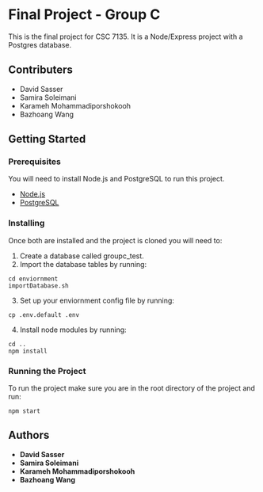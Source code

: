 # Final Project - Group C 

This is the final project for CSC 7135. It is a Node/Express project with a Postgres database.

## Contributers
* David Sasser
* Samira Soleimani
* Karameh Mohammadiporshokooh
* Bazhoang Wang

## Getting Started

### Prerequisites

You will need to install Node.js and PostgreSQL to run this project.

* [Node.js](https://nodejs.org/en/)
* [PostgreSQL](https://www.postgresql.org/download/)

### Installing

Once both are installed and the project is cloned you will need to:

1. Create a database called groupc_test.
2. Import the database tables by running:
```
cd enviornment
importDatabase.sh
```
3. Set up your enviornment config file by running:
```
cp .env.default .env
```
4. Install node modules by running:
```
cd ..
npm install
```

### Running the Project

To run the project make sure you are in the root directory of the project and run:
```
npm start
```

## Authors

* **David Sasser**
* **Samira Soleimani**
* **Karameh Mohammadiporshokooh**
* **Bazhoang Wang**